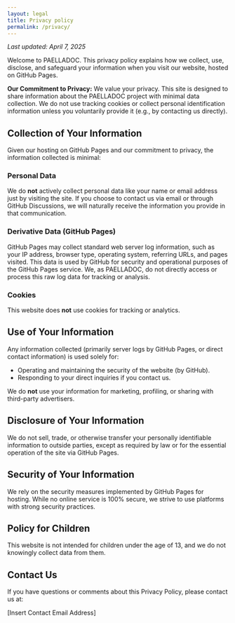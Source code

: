 ```yaml
---
layout: legal
title: Privacy policy
permalink: /privacy/
---
```


*Last updated: April 7, 2025*

Welcome to PAELLADOC. This privacy policy explains how we collect, use, disclose, and safeguard your information when you visit our website, hosted on GitHub Pages.

**Our Commitment to Privacy:** We value your privacy. This site is designed to share information about the PAELLADOC project with minimal data collection. We do not use tracking cookies or collect personal identification information unless you voluntarily provide it (e.g., by contacting us directly).

## Collection of Your Information

Given our hosting on GitHub Pages and our commitment to privacy, the information collected is minimal:

### Personal Data

We do **not** actively collect personal data like your name or email address just by visiting the site. If you choose to contact us via email or through GitHub Discussions, we will naturally receive the information you provide in that communication.

### Derivative Data (GitHub Pages)

GitHub Pages may collect standard web server log information, such as your IP address, browser type, operating system, referring URLs, and pages visited. This data is used by GitHub for security and operational purposes of the GitHub Pages service. We, as PAELLADOC, do not directly access or process this raw log data for tracking or analysis.

### Cookies

This website does **not** use cookies for tracking or analytics.

## Use of Your Information

Any information collected (primarily server logs by GitHub Pages, or direct contact information) is used solely for:

- Operating and maintaining the security of the website (by GitHub).
- Responding to your direct inquiries if you contact us.

We do **not** use your information for marketing, profiling, or sharing with third-party advertisers.

## Disclosure of Your Information

We do not sell, trade, or otherwise transfer your personally identifiable information to outside parties, except as required by law or for the essential operation of the site via GitHub Pages.

## Security of Your Information

We rely on the security measures implemented by GitHub Pages for hosting. While no online service is 100% secure, we strive to use platforms with strong security practices.

## Policy for Children

This website is not intended for children under the age of 13, and we do not knowingly collect data from them.

## Contact Us

If you have questions or comments about this Privacy Policy, please contact us at:

[Insert Contact Email Address]
